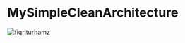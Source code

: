 # MySimpleCleanArchitecture
[![fiqriturhamz](https://circleci.com/gh/fiqriturhamz/MySimpleCleanArchitecture.svg?style=svg)](https://app.circleci.com/pipelines/github/fiqriturhamz/MySimpleCleanArchitecture?filter=all)
